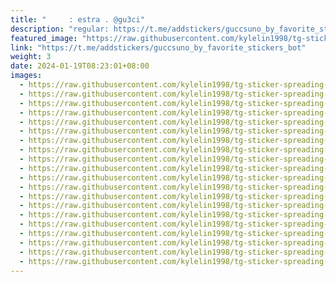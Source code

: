 ```yaml
---
title: "‌ ‌ ‌ ‌ ‌ : estra . @gu3ci"
description: "regular: https://t.me/addstickers/guccsuno_by_favorite_stickers_bot"
featured_image: "https://raw.githubusercontent.com/kylelin1998/tg-sticker-spreading-worldwide-images/main/img/6b6d804a-01e0-469b-9f24-273892379f34.jpg"
link: "https://t.me/addstickers/guccsuno_by_favorite_stickers_bot"
weight: 3
date: 2024-01-19T08:23:01+08:00
images:
  - https://raw.githubusercontent.com/kylelin1998/tg-sticker-spreading-worldwide-images/main/img/6b6d804a-01e0-469b-9f24-273892379f34.jpg
  - https://raw.githubusercontent.com/kylelin1998/tg-sticker-spreading-worldwide-images/main/img/370eac16-8adb-4bac-b11e-9049fd95b0b9.jpg
  - https://raw.githubusercontent.com/kylelin1998/tg-sticker-spreading-worldwide-images/main/img/c660e63d-7599-4d0f-aa9d-0d1801b36b0c.jpg
  - https://raw.githubusercontent.com/kylelin1998/tg-sticker-spreading-worldwide-images/main/img/c20440b5-abc3-4431-b507-93066121b9a6.jpg
  - https://raw.githubusercontent.com/kylelin1998/tg-sticker-spreading-worldwide-images/main/img/12de097d-bf17-4fbd-8cc0-eec51530b860.jpg
  - https://raw.githubusercontent.com/kylelin1998/tg-sticker-spreading-worldwide-images/main/img/8af11902-6f07-45f5-9d56-7c93c802aca9.jpg
  - https://raw.githubusercontent.com/kylelin1998/tg-sticker-spreading-worldwide-images/main/img/390342de-58cf-4cfc-8171-7b9b08bfdd25.jpg
  - https://raw.githubusercontent.com/kylelin1998/tg-sticker-spreading-worldwide-images/main/img/8e0417f0-1e02-4e05-babd-d830a0263ed2.jpg
  - https://raw.githubusercontent.com/kylelin1998/tg-sticker-spreading-worldwide-images/main/img/594d122e-42e7-4eac-80b7-34c90f45eeb9.jpg
  - https://raw.githubusercontent.com/kylelin1998/tg-sticker-spreading-worldwide-images/main/img/425fe8d2-3306-4d76-a77d-83fdaffd5804.jpg
  - https://raw.githubusercontent.com/kylelin1998/tg-sticker-spreading-worldwide-images/main/img/0e8189fd-fd2e-4bc1-a000-6cd87700c9e3.jpg
  - https://raw.githubusercontent.com/kylelin1998/tg-sticker-spreading-worldwide-images/main/img/b0958d41-0f0b-45e3-826e-d80ff9fe87c5.jpg
  - https://raw.githubusercontent.com/kylelin1998/tg-sticker-spreading-worldwide-images/main/img/ce7a4833-7679-4365-bfe7-9cc521a43ddc.jpg
  - https://raw.githubusercontent.com/kylelin1998/tg-sticker-spreading-worldwide-images/main/img/43e82ea8-f1aa-42c8-8a71-85a9c22f9ffd.jpg
  - https://raw.githubusercontent.com/kylelin1998/tg-sticker-spreading-worldwide-images/main/img/94935f9d-899f-4108-974d-405ef332651a.jpg
  - https://raw.githubusercontent.com/kylelin1998/tg-sticker-spreading-worldwide-images/main/img/3ac21540-e61f-4f9b-8b76-5e954d00b954.jpg
  - https://raw.githubusercontent.com/kylelin1998/tg-sticker-spreading-worldwide-images/main/img/ba37d0c7-857b-4a1f-ba90-4d502a68e41e.jpg
  - https://raw.githubusercontent.com/kylelin1998/tg-sticker-spreading-worldwide-images/main/img/95dc7145-ad66-4b58-8285-091caff91211.jpg
  - https://raw.githubusercontent.com/kylelin1998/tg-sticker-spreading-worldwide-images/main/img/d8638d75-44ed-4f22-bdcc-8517e728c389.jpg
  - https://raw.githubusercontent.com/kylelin1998/tg-sticker-spreading-worldwide-images/main/img/f03385fc-e9c9-4941-9596-6ae6c4341716.jpg
---
```

